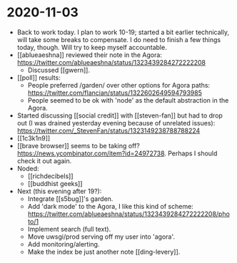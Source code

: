 # 2020-11-03

- Back to work today. I plan to work 10-19; started a bit earlier technically, will take some breaks to compensate. I do need to finish a few things today, though. Will try to keep myself accountable.
- [[ablueaeshna]] reviewed their note in the Agora: https://twitter.com/ablueaeshna/status/1323439284272222208
  - Discussed [[gwern]].
- [[poll]] results:
  - People preferred /garden/ over other options for Agora paths: https://twitter.com/flancian/status/1322602649594793985
  - People seemed to be ok with 'node' as the default abstraction in the Agora.
- Started discussing [[social credit]] with [[steven-fan]] but had to drop out (I was drained yesterday evening because of unrelated issues): https://twitter.com/_StevenFan/status/1323149238788788224
- [[1c3k1n9]]
- [[brave browser]] seems to be taking off? https://news.ycombinator.com/item?id=24972738. Perhaps I should check it out again.
- Noded:
  - [[richdecibels]]
  - [[buddhist geeks]]
- Next (this evening after 19?):
  - Integrate [[s5bug]]'s garden.
  - Add 'dark mode' to the Agora, I like this kind of scheme: https://twitter.com/ablueaeshna/status/1323439284272222208/photo/1
  - Implement search (full text).
  - Move uwsgi/prod serving off my user into 'agora'.
  - Add monitoring/alerting.
  - Make the index be just another note [[ding-levery]].


